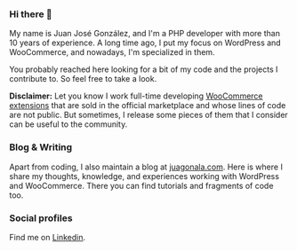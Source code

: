 ### Hi there 👋

My name is Juan José González, and I'm a PHP developer with more than 10 years of experience. A long time ago, I put my focus on WordPress and WooCommerce, and nowadays, I'm specialized in them.

You probably reached here looking for a bit of my code and the projects I contribute to. So feel free to take a look.

**Disclaimer:** Let you know I work full-time developing [WooCommerce extensions](https://woocommerce.com/vendor/themesquad) that are sold in the official marketplace and whose lines of code are not public. But sometimes, I release some pieces of them that I consider can be useful to the community.

### Blog & Writing

Apart from coding, I also maintain a blog at [juagonala.com](https://juagonala.com). Here is where I share my thoughts, knowledge, and experiences working with WordPress and WooCommerce. There you can find tutorials and fragments of code too.

### Social profiles

Find me on [Linkedin](https://www.linkedin.com/in/juan-jose-gonzalez-alanis/).
